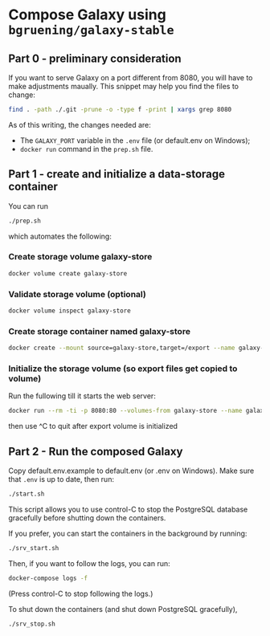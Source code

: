 # Compose Galaxy using `bgruening/galaxy-stable`

## Part 0 - preliminary consideration

If you want to serve Galaxy on a port different from 8080, you will have to make adjustments maually.
This snippet may help you find the files to change:
```bash
find . -path ./.git -prune -o -type f -print | xargs grep 8080
```

As of this writing, the changes needed are:

- The `GALAXY_PORT` variable in the `.env` file (or default.env on Windows);
- `docker run` command in the `prep.sh` file.

## Part 1 - create and initialize a data-storage container

You can run
```bash
./prep.sh
```
which automates the following:

### Create storage volume galaxy-store
```bash
docker volume create galaxy-store
```
### Validate storage volume (optional)
```bash
docker volume inspect galaxy-store
```
### Create storage container named galaxy-store
```bash
docker create --mount source=galaxy-store,target=/export --name galaxy-store bgruening/galaxy-stable /bin/true
```
### Initialize the storage volume (so export files get copied to volume)
Run the fullowing till it starts the web server:
```bash
docker run --rm -ti -p 8080:80 --volumes-from galaxy-store --name galaxy_bootstrap bgruening/galaxy-stable
```
then use ^C to quit after export volume is initialized

## Part 2 - Run the composed Galaxy

Copy default.env.example to default.env (or .env on Windows).
Make sure that `.env` is up to date, then run:

```bash
./start.sh
```

This script allows you to use control-C to stop the PostgreSQL database gracefully before shutting down the containers.

If you prefer, you can start the containers in the background by running:

```bash
./srv_start.sh
```

Then, if you want to follow the logs, you can run:

```bash
docker-compose logs -f
```

(Press control-C to stop following the logs.)

To shut down the containers (and shut down PostgreSQL gracefully), 

```bash
./srv_stop.sh
```


